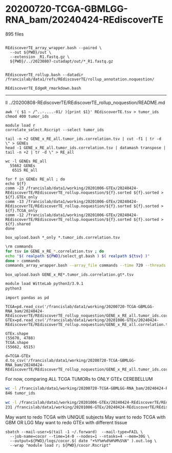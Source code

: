 
#	20200720-TCGA-GBMLGG-RNA_bam/20240424-REdiscoverTE

895 files




```

REdiscoverTE_array_wrapper.bash --paired \
  --out ${PWD}/out \
  --extension _R1.fastq.gz \
  ${PWD}/../20230807-cutadapt/out/*_R1.fastq.gz

```





```

REdiscoverTE_rollup.bash --datadir /francislab/data1/refs/REdiscoverTE/rollup_annotation.noquestion/

```



```
REdiscoverTE_EdgeR_rmarkdown.bash
```


---

ll ../20200808-REdiscoverTE/REdiscoverTE_rollup_noquestion/README.md 




```
awk '( $1 ~ /^..-....-01/ ){print $1}' REdiscoverTE.tsv > tumor_ids
chmod 400 tumor_ids
```


```
module load r
correlate_select.Rscript --select tumor_ids
```




```
tail -n +2 GENE_x_RE_all.tumor_ids.correlation.tsv | cut -f1 | tr -d \" > GENEs
head -1 GENE_x_RE_all.tumor_ids.correlation.tsv | datamash transpose | tail -n +2 | tr -d \" > RE_all
```

```
wc -l GENEs RE_all
  55662 GENEs
   6515 RE_all
```



```
for f in GENEs RE_all ; do
echo ${f}
comm -23 /francislab/data1/working/20201006-GTEx/20240424-REdiscoverTE/REdiscoverTE_rollup.noquestion/${f}.sorted ${f}.sorted > ${f}.GTEx_only
comm -13 /francislab/data1/working/20201006-GTEx/20240424-REdiscoverTE/REdiscoverTE_rollup.noquestion/${f}.sorted ${f}.sorted > ${f}.TCGA_only
comm -12 /francislab/data1/working/20201006-GTEx/20240424-REdiscoverTE/REdiscoverTE_rollup.noquestion/${f}.sorted ${f}.sorted > ${f}.shared
done
```



```
box_upload.bash *_only *.tumor_ids.correlation.tsv
```




```BASH
\rm commands
for tsv in GENE_x_RE_*.correlation.tsv ; do
echo "$( realpath ${PWD}/select_gt.bash ) $( realpath ${tsv} )"
done > commands
commands_array_wrapper.bash --array_file commands --time 720 --threads 4 --mem 30G 
```

```
box_upload.bash GENE_x_RE*.tumor_ids.correlation.gt*.tsv
```





```BASH
module load WitteLab python3/3.9.1
python3
```

```python3
import pandas as pd

TCGA=pd.read_csv('/francislab/data1/working/20200720-TCGA-GBMLGG-RNA_bam/20240424-REdiscoverTE/REdiscoverTE_rollup_noquestion/GENE_x_RE_all.tumor_ids.correlation.tsv',sep='\t',index_col=0)
GTEx=pd.read_csv('/francislab/data1/working/20201006-GTEx/20240424-REdiscoverTE/REdiscoverTE_rollup.noquestion/GENE_x_RE_all.correlation.tsv',sep='\t',index_col=0)

GTEx.shape
(55670, 4788)
TCGA.shape
(55662, 6515)

d=TCGA-GTEx
d.to_csv('/francislab/data1/working/20200720-TCGA-GBMLGG-RNA_bam/20240424-REdiscoverTE/REdiscoverTE_rollup_noquestion/GENE_x_RE_all.tumor_ids.correlation.DIFF.tsv',sep='\t')
```





For now, comparing ALL TCGA TUMORs to ONLY GTEx CEREBELLUM
```BASH
wc -l /francislab/data1/working/20200720-TCGA-GBMLGG-RNA_bam/20240424-REdiscoverTE/REdiscoverTE_rollup_noquestion/tumor_ids 
846 tumor_ids

wc -l /francislab/data1/working/20201006-GTEx/20240424-REdiscoverTE/REdiscoverTE_rollup.noquestion/Cerebellum
231 /francislab/data1/working/20201006-GTEx/20240424-REdiscoverTE/REdiscoverTE_rollup.noquestion/Cerebellum
```



May want to redo TCGA with UNIQUE subjects
May want to redo TCGA with GBM OR LGG
May want to redo GTEx with different tissue








```
sbatch --mail-user=$(tail -1 ~/.forward)  --mail-type=FAIL \
  --job-name=cocor --time=14-0 --nodes=1 --ntasks=4 --mem=30G \
  --output=${PWD}/logs/cocor.$( date "+%Y%m%d%H%M%S%N" ).out.log \
  --wrap "module load r; ${PWD}/cocor.Rscript"



```






